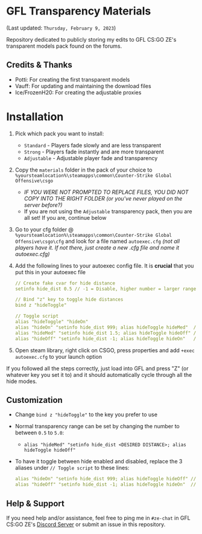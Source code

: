 
# GFL Transparency Materials

(Last updated: `Thursday, February 9, 2023`)

Repository dedicated to publicly storing my edits to GFL CS:GO ZE's transparent models pack found on the forums.

## Credits & Thanks

- Potti: For creating the first transparent models
- Vauff: For updating and maintaining the download files
- Ice/FrozenH20: For creating the adjustable proxies

# Installation

1. Pick which pack you want to install:
    - `Standard` - Players fade slowly and are less transparent
    - `Strong` - Players fade instantly and are more transparent
    - `Adjustable` - Adjustable player fade and transparency

2. Copy the `materials` folder in the pack of your choice to `%yoursteamlocation%\steamapps\common\Counter-Strike Global Offensive\csgo`
    - *IF YOU WERE NOT PROMPTED TO REPLACE FILES, YOU DID NOT COPY INTO THE RIGHT FOLDER (or you've never played on the server before?)*
    - If you are not using the `Adjustable` transparency pack, then you are all set! If you are, continue below

3. Go to your cfg folder @ `%yoursteamlocation%\steamapps\common\Counter-Strike Global Offensive\csgo\cfg` and look
for a file named `autoexec.cfg` *(not all players have it. If not there, just create a new .cfg file and name it autoexec.cfg)*

4. Add the following lines to your autoexec config file. It is **crucial** that you put this in your autoexec file

    ```yaml
    // Create fake cvar for hide distance
    setinfo hide_dist 0.5 // -1 = Disable, higher number = larger range

    // Bind "z" key to toggle hide distances
    bind z "hideToggle"

    // Toggle script
    alias "hideToggle" "hideOn"
    alias "hideOn" "setinfo hide_dist 999; alias hideToggle hideMed"  // Full hide
    alias "hideMed" "setinfo hide_dist 1.5; alias hideToggle hideOff" // Close range transparency
    alias "hideOff" "setinfo hide_dist -1; alias hideToggle hideOn"   // Transparency disabled
    ```

5. Open steam library, right click on CSGO, press properties and add `+exec autoexec.cfg` to your
launch option

If you followed all the steps correctly, just load into GFL and press "Z" (or whatever key you set it to) and it should automatically
cycle through all the hide modes.

## Customization

- Change `bind z "hideToggle"` to the key you prefer to use

- Normal transparency range can be set by changing the number to between `0.5` to `5.0`:
  - `alias "hideMed" "setinfo hide_dist <DESIRED DISTANCE>; alias hideToggle hideOff"`

- To have it toggle between hide enabled and disabled, replace the 3 aliases under `// Toggle script` to these lines:

     ```yaml
    alias "hideOn" "setinfo hide_dist 999; alias hideToggle hideOff" // Full hide
    alias "hideOff" "setinfo hide_dist -1; alias hideToggle hideOn"  // Transparency disabled
    ```

## Help & Support

If you need help and/or assistance, feel free to ping me in `#ze-chat` in GFL CS:GO ZE's [Discord Server](https://discord.gg/Bkfwg4q) or submit an issue in this repository.
